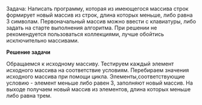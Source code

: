 Задача: Написать программу, которая из имеющегося массива строк формирует новый массив из строк, длина которых меньше, либо равна 3 символам. 
Первоначальный массив можно ввести с клавиатуры, либо задать на старте выполнения алгоритма.
При решении не рекомендуется пользоваться коллекциями, лучше обойтись исключительно массивами.

**Решение задачи**

Обращаемся к исходному массиву. Тестируем каждый элемент исходного массива на соответствие условиям. Перебираем значения исходного массива при помощи цикла. Элементы,соответствующие условию - элемент меньше либо равен 3, заполняют новый массив. На выходе получаем новый массив из элементов, длина которых меньше либо равна трем.



